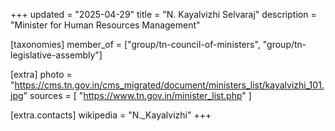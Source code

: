 +++
updated = "2025-04-29"
title = "N. Kayalvizhi Selvaraj"
description = "Minister for Human Resources Management"

[taxonomies]
member_of = ["group/tn-council-of-ministers", "group/tn-legislative-assembly"]

[extra]
photo = "https://cms.tn.gov.in/cms_migrated/document/ministers_list/kayalvizhi_101.jpg"
sources = [
    "https://www.tn.gov.in/minister_list.php"
]

[extra.contacts]
wikipedia = "N._Kayalvizhi"
+++